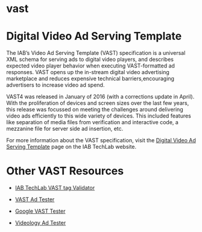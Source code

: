 # vast

Digital Video Ad Serving Template
================================
The IAB’s Video Ad Serving Template (VAST) specification is a universal XML schema for serving ads to digital video players, and describes expected video player behavior when executing VAST-­formatted ad responses. VAST opens up the in-stream digital video advertising marketplace and reduces expensive technical barriers,encouraging advertisers to increase video ad spend. 

VAST4 was released in January of 2016 (with a corrections update in April). With the proliferation of devices and screen sizes over the last few years, this release was focussed on meeting the challenges around delivering video ads efficiently to this wide variety of devices. This included features like separation of media files from verification and interactive code, a mezzanine file for server side ad insertion, etc. 

For more information about the VAST specification, visit the [Digital Video Ad Serving Template](https://iabtechlab.com/specifications-guidelines/vast/) page on the IAB TechLab website.


Other VAST Resources
====================

* [IAB TechLab VAST tag Validator](https://vastvalidator.iabtechlab.com) 

* [VAST Ad Tester](http://zutils.zedo.com/vastvalidator/)

* [Google VAST Tester](https://developers.google.com/interactive-media-ads/docs/vastinspector_dual)

* [Videology Ad Tester](http://videologygroup.com/admanager/superbuddha/demo/VideologyAdTester.html)


